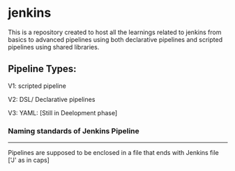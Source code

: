 # jenkins

This is a repository created to host all the learnings related to jenkins from basics to advanced pipelines using both declarative pipelines and scripted pipelines using shared libraries.

Pipeline Types:
------------------
V1: scripted pipeline

V2: DSL/ Declarative pipelines

V3: YAML: [Still in Deelopment phase]

### Naming standards of Jenkins Pipeline
----------------------------------------
Pipelines are supposed to be enclosed in a file that ends with Jenkins file ['J' as in caps]




